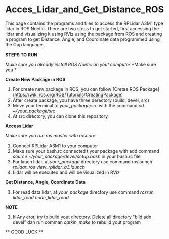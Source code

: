 # Acces_Lidar_and_Get_Distance_ROS
This page contains the programs and files to access the RPLidar A3M1 type lidar in ROS Noetic. There are two steps to get started, first accessing the lidar and visualizing it using RViz using the package from ROS and creating a program to get Distance, Angle, and Coordinate data programmed using the Cpp language.

**STEPS TO RUN**

*Make sure you already install ROS Noetic on yout computer*
*Make sure you *

**Create New Package in ROS**

1. For create new package in ROS, you can follow [Cretae ROS Package] (https://wiki.ros.org/ROS/Tutorials/CreatingPackage)
2. After create package, you have three derectory (build, devel, src)
3. Move your terminal to *your_package/src* with the command *cd ~/your_package/src*
4. At src directory, you can clone this repository

**Access Lidar**

*Make sure you run ros master with roscore*

1. Connect RPLidar A3M1 to your computer
2. Make sure your bash.rc connected t your package with add command *source ~/your_package/devel/setup.bash* in your bash.rc file
3. For lauch lidar, at *your_package* directory use command roslaunch *rplidar_ros view_rplidar_a3.launch*
4. Lidar will be executed and will be visualized in RViz

**Get Distance, Angle, Coordinate Data**

1. For read data lidar, at *your_package* directory use command *rosrun lidar_read node_lidar_read*

**NOTE**

1. If Any eror, try to build yout directory. Delete all directory "bild adn devel" dan run comman *catkin_make* to rebuild yout program






**                        GOOD LUCK                    **
